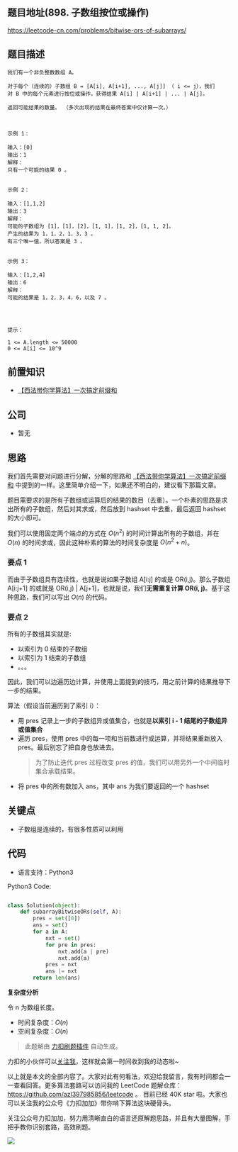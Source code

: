 ## 题目地址(898. 子数组按位或操作)

https://leetcode-cn.com/problems/bitwise-ors-of-subarrays/

## 题目描述

```
我们有一个非负整数数组 A。

对于每个（连续的）子数组 B = [A[i], A[i+1], ..., A[j]] （ i <= j），我们对 B 中的每个元素进行按位或操作，获得结果 A[i] | A[i+1] | ... | A[j]。

返回可能结果的数量。 （多次出现的结果在最终答案中仅计算一次。）

 

示例 1：

输入：[0]
输出：1
解释：
只有一个可能的结果 0 。


示例 2：

输入：[1,1,2]
输出：3
解释：
可能的子数组为 [1]，[1]，[2]，[1, 1]，[1, 2]，[1, 1, 2]。
产生的结果为 1，1，2，1，3，3 。
有三个唯一值，所以答案是 3 。


示例 3：

输入：[1,2,4]
输出：6
解释：
可能的结果是 1，2，3，4，6，以及 7 。


 

提示：

1 <= A.length <= 50000
0 <= A[i] <= 10^9
```

## 前置知识

- [【西法带你学算法】一次搞定前缀和](https://lucifer.ren/blog/2020/09/27/atMostK/)

## 公司

- 暂无

## 思路

我们首先需要对问题进行分解，分解的思路和 [【西法带你学算法】一次搞定前缀和](https://lucifer.ren/blog/2020/09/27/atMostK/) 中提到的一样。这里简单介绍一下，如果还不明白的，建议看下那篇文章。

题目需要求的是所有子数组或运算后的结果的数目（去重）。一个朴素的思路是求出所有的子数组，然后对其求或，然后放到 hashset 中去重，最后返回 hashset 的大小即可。

我们可以使用固定两个端点的方式在 $O(n^2)$ 的时间计算出所有的子数组，并在 $O(n)$ 的时间求或，因此这种朴素的算法的时间复杂度是 $O(n^2 + n)$。

### 要点 1

而由于子数组具有连续性，也就是说如果子数组 A[i:j] 的或是 OR(i,j)。那么子数组 A[i:j+1] 的或就是 OR(i,j) | A[j+1]，也就是说，我们**无需重复计算 OR(i, j)**。基于这种思路，我们可以写出 $O(n)$ 的代码。

### 要点 2

所有的子数组其实就是:

- 以索引为 0 结束的子数组
- 以索引为 1 结束的子数组
- 。。。

因此，我们可以边遍历边计算，并使用上面提到的技巧，用之前计算的结果推导下一步的结果。

算法（假设当前遍历到了索引 i）：

- 用 pres 记录上一步的子数组异或值集合，也就是**以索引 i - 1 结尾的子数组异或值集合**
- 遍历 pres，使用 pres 中的每一项和当前数进行或运算，并将结果重新放入 pres。最后别忘了把自身也放进去。
  > 为了防止迭代 pres 过程改变 pres 的值，我们可以用另外一个中间临时集合承载结果。
- 将 pres 中的所有数加入 ans，其中 ans 为我们要返回的一个 hashset

## 关键点

- 子数组是连续的，有很多性质可以利用

## 代码

- 语言支持：Python3

Python3 Code:

```python

class Solution(object):
    def subarrayBitwiseORs(self, A):
        pres = set([0])
        ans = set()
        for a in A:
            nxt = set()
            for pre in pres:
                nxt.add(a | pre)
                nxt.add(a)
            pres = nxt
            ans |= nxt
        return len(ans)


```

**复杂度分析**

令 n 为数组长度。

- 时间复杂度：$O(n)$
- 空间复杂度：$O(n)$

> 此题解由 [力扣刷题插件](https://leetcode-pp.github.io/leetcode-cheat/?tab=solution-template) 自动生成。

力扣的小伙伴可以[关注我](https://leetcode-cn.com/u/fe-lucifer/)，这样就会第一时间收到我的动态啦~

以上就是本文的全部内容了。大家对此有何看法，欢迎给我留言，我有时间都会一一查看回答。更多算法套路可以访问我的 LeetCode 题解仓库：https://github.com/azl397985856/leetcode 。 目前已经 40K star 啦。大家也可以关注我的公众号《力扣加加》带你啃下算法这块硬骨头。

关注公众号力扣加加，努力用清晰直白的语言还原解题思路，并且有大量图解，手把手教你识别套路，高效刷题。

![](https://tva1.sinaimg.cn/large/007S8ZIlly1gfcuzagjalj30p00dwabs.jpg)

